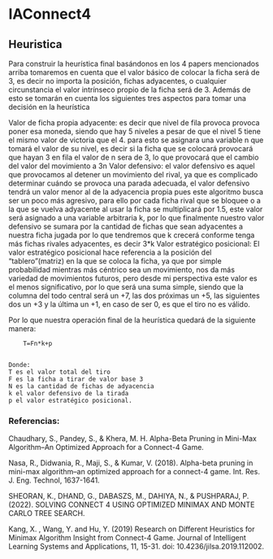 # IAConnect4

## Heuristica
Para construir la heurística final basándonos en los 4 papers mencionados arriba tomaremos en cuenta que el valor básico de colocar la ficha será de 3, es decir no importa la posición, fichas adyacentes, o cualquier circunstancia el valor intrínseco propio de la ficha será de 3. Además de esto se tomarán en cuenta los siguientes tres aspectos para tomar una decisión en la heurística

Valor de ficha propia adyacente: es decir que nivel de fila provoca provoca poner esa moneda, siendo que hay 5 niveles a pesar de que el nivel 5 tiene el mismo valor de victoria que el 4. para esto se asignara una variable n que tomará el valor de su nivel, es decir si la ficha que se colocará provocará que hayan 3 en fila el valor de n sera de 3, lo que provocará que el cambio del valor del movimiento a 3n
Valor defensivo: el valor defensivo es aquel que provocamos al detener un movimiento del rival, ya que es complicado determinar cuándo se provoca una parada adecuada, el valor defensivo tendrá un valor menor al de la adyacencia propia pues este algoritmo busca ser un poco más agresivo, para ello por cada ficha rival que se bloquee o a la que se vuelva adyacente al usar la ficha se multiplicará por 1.5, este valor será asignado a una variable arbitraria k, por lo que finalmente nuestro valor defensivo se sumara por la cantidad de fichas que sean adyacentes a nuestra ficha jugada por lo que tendremos que k crecerá conforme tenga más fichas rivales adyacentes, es decir 3*k
Valor estratégico posicional: El valor estratégico posicional hace referencia a la posición del “tablero”(matriz) en la que se coloca la ficha, ya que por simple probabilidad mientras más céntrico sea un movimiento, nos da más variedad de movimientos futuros, pero desde mi perspectiva este valor es el menos significativo, por lo que será una suma simple, siendo que la columna del todo central será un +7, las dos próximas un +5, las siguientes dos un +3 y la última un +1, en caso de ser 0, es que el tiro no es válido.


Por lo que nuestra operación final de la heurística quedará de la siguiente manera:

		T=Fn*k+p
		

	Donde:
	T es el valor total del tiro
	F es la ficha a tirar de valor base 3
	N es la cantidad de fichas de adyacencia
	k el valor defensivo de la tirada
	p el valor estratégico posicional.




### Referencias:
Chaudhary, S., Pandey, S., & Khera, M. H. Alpha-Beta Pruning in Mini-Max Algorithm–An Optimized Approach for a Connect-4 Game.

Nasa, R., Didwania, R., Maji, S., & Kumar, V. (2018). Alpha-beta pruning in mini-max algorithm–an optimized approach for a connect-4 game. Int. Res. J. Eng. Technol, 1637-1641.

SHEORAN, K., DHAND, G., DABASZS, M., DAHIYA, N., & PUSHPARAJ, P. (2022). SOLVING CONNECT 4 USING OPTIMIZED MINIMAX AND MONTE CARLO TREE SEARCH.

Kang, X. , Wang, Y. and Hu, Y. (2019) Research on Different Heuristics for Minimax Algorithm Insight from Connect-4 Game. Journal of Intelligent Learning Systems and Applications, 11, 15-31. doi: 10.4236/jilsa.2019.112002.

